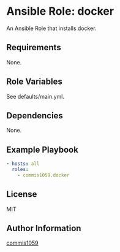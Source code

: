 Ansible Role: docker
=========

An Ansible Role that installs docker.

Requirements
------------

None.

Role Variables
--------------

See defaults/main.yml.

Dependencies
------------

None.

Example Playbook
----------------

```yaml
- hosts: all
  roles:
    - commis1059.docker
```

License
-------

MIT

Author Information
------------------

[commis1059](https://github.com/commis1059)

